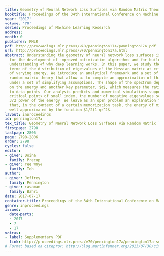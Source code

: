 ```yaml
---
title: Geometry of Neural Network Loss Surfaces via Random Matrix Theory
booktitle: Proceedings of the 34th International Conference on Machine Learning
year: '2017'
volume: '70'
series: Proceedings of Machine Learning Research
address: 
month: 0
publisher: PMLR
pdf: http://proceedings.mlr.press/v70/pennington17a/pennington17a.pdf
url: http://proceedings.mlr.press/v70/pennington17a.html
abstract: Understanding the geometry of neural network loss surfaces is important
  for the development of improved optimization algorithms and for building a theoretical
  understanding of why deep learning works. In this paper, we study the geometry in
  terms of the distribution of eigenvalues of the Hessian matrix at critical points
  of varying energy. We introduce an analytical framework and a set of tools from
  random matrix theory that allow us to compute an approximation of this distribution
  under a set of simplifying assumptions. The shape of the spectrum depends strongly
  on the energy and another key parameter, $φ$, which measures the ratio of parameters
  to data points. Our analysis predicts and numerical simulations support that for
  critical points of small index, the number of negative eigenvalues scales like the
  3/2 power of the energy. We leave as an open problem an explanation for our observation
  that, in the context of a certain memorization task, the energy of minimizers is
  well-approximated by the function $1/2(1-φ)^2$.
layout: inproceedings
id: pennington17a
tex_title: Geometry of Neural Network Loss Surfaces via Random Matrix Theory
firstpage: 2798
lastpage: 2806
page: 2798-2806
order: 2798
cycles: false
editor:
- given: Doina
  family: Precup
- given: Yee Whye
  family: Teh
author:
- given: Jeffrey
  family: Pennington
- given: Yasaman
  family: Bahri
date: 2017-07-17
container-title: Proceedings of the 34th International Conference on Machine Learning
genre: inproceedings
issued:
  date-parts:
  - 2017
  - 7
  - 17
extras:
- label: Supplementary PDF
  link: http://proceedings.mlr.press/v70/pennington17a/pennington17a-supp.pdf
# Format based on citeproc: http://blog.martinfenner.org/2013/07/30/citeproc-yaml-for-bibliographies/
---
```

